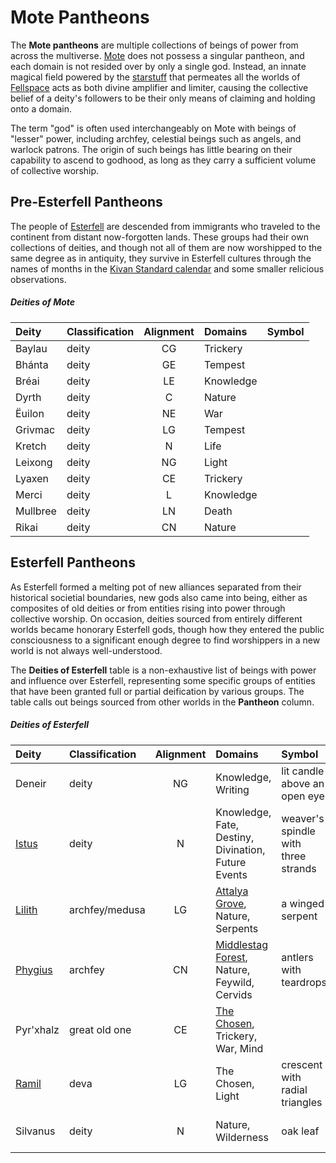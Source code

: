 # Mote Pantheons

The **Mote pantheons** are multiple collections of beings of power from across the multiverse. [Mote](../mote/mote.md) does not possess a singular pantheon, and each domain is not resided over by only a single god. Instead, an innate magical field powered by the [starstuff](../artifacts/starstuff.md) that permeates all the worlds of [Fellspace](../astronomy/fellspace.md) acts as both divine amplifier and limiter, causing the collective belief of a deity's followers to be their only means of claiming and holding onto a domain.

The term "god" is often used interchangeably on Mote with beings of "lesser" power, including archfey, celestial beings such as angels, and warlock patrons. The origin of such beings has little bearing on their capability to ascend to godhood, as long as they carry a sufficient volume of collective worship.

## Pre-Esterfell Pantheons

The people of [Esterfell](../mote/esterfell/esterfell.md) are descended from immigrants who traveled to the continent from distant now-forgotten lands. These groups had their own collections of deities, and though not all of them are now worshipped to the same degree as in antiquity, they survive in Esterfell cultures through the names of months in the [Kivan Standard calendar](../lore/timekeeping.md#kivan-standard) and some smaller relicious observations.

##### Deities of Mote
|  Deity | Classification | Alignment | Domains | Symbol |
|:-------|:---------------|:---------:|:--------|:-------|
| Baylau | deity | CG | Trickery |  |
| Bhánta | deity | GE | Tempest |  |
| Bréai | deity | LE | Knowledge |  |
| Dyrth | deity | C | Nature |  |
| Ëuilon | deity | NE | War |  |
| Grivmac | deity | LG | Tempest |  |
| Kretch | deity | N | Life |  |
| Leixong | deity | NG | Light |  |
| Lyaxen | deity | CE | Trickery |  |
| Merci | deity | L | Knowledge |  |
| Mullbree | deity | LN | Death |  |
| Rikai  | deity | CN | Nature |  |

## Esterfell Pantheons

As Esterfell formed a melting pot of new alliances separated from their historical societial boundaries, new gods also came into being, either as composites of old deities or from entities rising into power through collective worship. On occasion, deities sourced from entirely different worlds became honorary Esterfell gods, though how they entered the public consciousness to a significant enough degree to find worshippers in a new world is not always well-understood.

The **Deities of Esterfell** table is a non-exhaustive list of beings with power and influence over Esterfell, representing some specific groups of entities that have been granted full or partial deification by various groups. The table calls out beings sourced from other worlds in the **Pantheon** column.

##### Deities of Esterfell
|  Deity | Classification | Alignment | Domains | Symbol | Pantheon |
|:-------|:---------------|:---------:|:--------|:-------|:---------|
| Deneir | deity | NG | Knowledge, Writing | lit candle above an open eye | The Forgotten Realms |
| [Istus](istus.md) | deity | N | Knowledge, Fate, Destiny, Divination, Future Events | weaver's spindle with three strands | Greyhawk |
| [Lilith](lilith.md) | archfey/medusa | LG | [Attalya Grove](../mote/esterfell/lenya/attalya-grove.md), Nature, Serpents | a winged serpent | Esterfell |
| [Phygius](phygius.md) | archfey | CN | [Middlestag Forest](../mote/esterfell/lenya/middlestag-forest.md), Nature, Feywild, Cervids | antlers with teardrops | Esterfell |
| Pyr'xhalz | great old one | CE | [The Chosen](../organizations/the-chosen/the-chosen.md), Trickery, War, Mind |  | Esterfell |
| [Ramil](ramil.md) | deva | LG | The Chosen, Light | crescent with radial triangles | Esterfell |
| Silvanus | deity | N | Nature, Wilderness | oak leaf | The Forgotten Realms |
